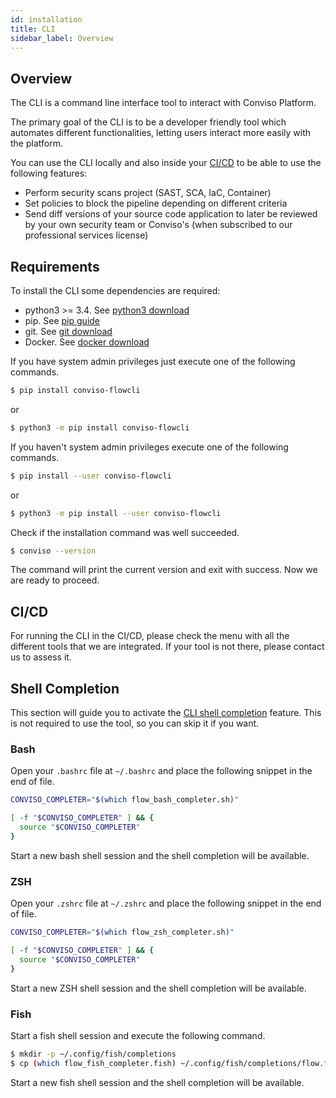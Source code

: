 ```yaml
---
id: installation
title: CLI
sidebar_label: Overview
---
```


## Overview
The CLI is a command line interface tool to interact with Conviso Platform. 

The primary goal of the CLI is to be a developer friendly tool which automates different functionalities, letting users interact more easily with the platform.

You can use the CLI locally and also inside your [CI/CD] to be able to use the following features:
- Perform security scans project (SAST, SCA, IaC, Container)
- Set policies to block the pipeline depending on different criteria
- Send diff versions of your source code application to later be reviewed by your own security team or Conviso's (when subscribed to our professional services license)

## Requirements
To install the CLI some dependencies are required:
* python3 >= 3.4. See [python3 download]
* pip. See [pip guide]
* git. See [git download]
* Docker. See [docker download]

If you have system admin privileges just execute one of the following commands.
```bash
$ pip install conviso-flowcli
```
or
```bash
$ python3 -m pip install conviso-flowcli
```
If you haven't system admin privileges execute one of the following commands.
```bash
$ pip install --user conviso-flowcli
```
or
```bash
$ python3 -m pip install --user conviso-flowcli
```
Check if the installation command was well succeeded.
```bash
$ conviso --version
```
The command will print the current version and exit with success. Now we are ready to proceed.

## CI/CD
For running the CLI in the CI/CD, please check the menu with all the different tools that we are integrated. If your tool is not there, please contact us to assess it.

## Shell Completion
This section will guide you to activate the [CLI shell completion](https://en.wikipedia.org/wiki/Command-line_completion) feature. This is not required to use the tool, so you can skip it if you want. 

### Bash
Open your ```.bashrc``` file at ```~/.bashrc``` and place the following snippet in the end of file.
```bash
CONVISO_COMPLETER="$(which flow_bash_completer.sh)"

[ -f "$CONVISO_COMPLETER" ] && {
  source "$CONVISO_COMPLETER"
}
```
Start a new bash shell session and the shell completion will be available.

### ZSH
Open your ```.zshrc``` file at ```~/.zshrc``` and place the following snippet in the end of file.
```bash
CONVISO_COMPLETER="$(which flow_zsh_completer.sh)"

[ -f "$CONVISO_COMPLETER" ] && {
  source "$CONVISO_COMPLETER"
}
```
Start a new ZSH shell session and the shell completion will be available.

### Fish
Start a fish shell session and execute the following command.
```bash
$ mkdir -p ~/.config/fish/completions
$ cp (which flow_fish_completer.fish) ~/.config/fish/completions/flow.fish
```
Start a new fish shell session and the shell completion will be available.

[python3 download]: <https://www.python.org/downloads/>
[git download]: <https://git-scm.com/downloads>
[pip guide]: <https://packaging.python.org/tutorials/installing-packages/#installing-from-pypi>
[docker download]: <https://docs.docker.com/engine/install/>
[bash]: <https://www.gnu.org/software/bash/>
[zsh]: <https://www.zsh.org/>
[fish]: <https://fishshell.com/>
[convisoappsec]: <https://convisoappsec.com/>
[CI/CD]: <https://en.wikipedia.org/wiki/CI/CD>
[Conviso Platform]: <https://app.convisoappsec.com/>